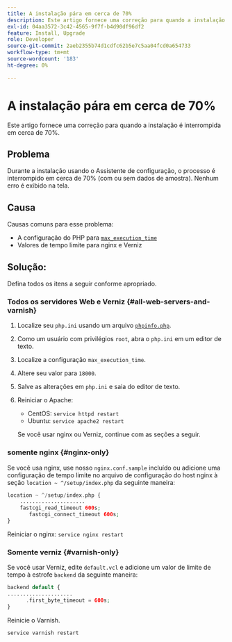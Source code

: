 ```yaml
---
title: A instalação pára em cerca de 70%
description: Este artigo fornece uma correção para quando a instalação é interrompida em cerca de 70%.
exl-id: 04aa3572-3c42-4565-9f7f-b4d90df96df2
feature: Install, Upgrade
role: Developer
source-git-commit: 2aeb2355b74d1cdfc62b5e7c5aa04fcd0a654733
workflow-type: tm+mt
source-wordcount: '183'
ht-degree: 0%

---
```


# A instalação pára em cerca de 70%

Este artigo fornece uma correção para quando a instalação é interrompida em cerca de 70%.

## Problema

Durante a instalação usando o Assistente de configuração, o processo é interrompido em cerca de 70% (com ou sem dados de amostra). Nenhum erro é exibido na tela.

## Causa

Causas comuns para esse problema:

* A configuração do PHP para [`max_execution_time`](http://php.net/manual/en/info.configuration.php#ini.max-execution-time)
* Valores de tempo limite para nginx e Verniz

## Solução:

Defina todos os itens a seguir conforme apropriado.

### Todos os servidores Web e Verniz {#all-web-servers-and-varnish}

1. Localize seu `php.ini` usando um arquivo [`phpinfo.php`](https://experienceleague.adobe.com/pt-br/docs/commerce-operations/installation-guide/prerequisites/optional-software).
1. Como um usuário com privilégios `root`, abra o `php.ini` em um editor de texto.
1. Localize a configuração `max_execution_time`.
1. Altere seu valor para `18000`.
1. Salve as alterações em `php.ini` e saia do editor de texto.
1. Reiniciar o Apache:

   * CentOS: `service httpd restart`
   * Ubuntu: `service apache2 restart`

   Se você usar nginx ou Verniz, continue com as seções a seguir.

### somente nginx {#nginx-only}

Se você usa nginx, use nosso `nginx.conf.sample` incluído ou adicione uma configuração de tempo limite no arquivo de configuração do host nginx à seção `location ~ ^/setup/index.php` da seguinte maneira:

```php
location ~ ^/setup/index.php {
    .....................
    fastcgi_read_timeout 600s;
       fastcgi_connect_timeout 600s;
}
```

Reiniciar o nginx: `service nginx restart`

### Somente verniz {#varnish-only}

Se você usar Verniz, edite `default.vcl` e adicione um valor de limite de tempo à estrofe `backend` da seguinte maneira:

```php
backend default {
.....................
      .first_byte_timeout = 600s;
}
```

Reinicie o Varnish.

```php
service varnish restart
```
